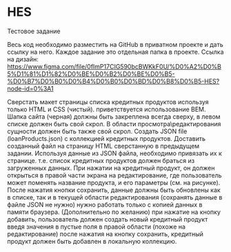 # HES
Тестовое задание

Весь код необходимо разместить на GitHub в приватном проекте и дать ссылку на него. Каждое задание это отдельная папка в проекте. 
Ссылка на дизайн: https://www.figma.com/file/0fImP17CIG590bcBWKkF0U/%D0%A2%D0%B5%D1%81%D1%82%D0%BE%D0%B2%D0%BE%D0%B5-%D0%B7%D0%B0%D0%B4%D0%B0%D0%BD%D0%B8%D0%B5-HES?node-id=0%3A1


Сверстать макет страницы списка кредитных продуктов используя только HTML и CSS (чистый). приветствуется использование BEM. Шапка сайта (черная) должны быть закреплена всегда сверху, в левом списке должен быть свой скрол. В области просмотра\редактирования сущности должен быть также свой скрол. 
Создать JSON file (loanProducts.json)  с коллекцией кредитных продуктов. Доставить созданный файл на страницу HTML сверстанную в предыдущем задании. 
Используя данные из JSON файла, необходимо привязать их к странице. т.е. список кредитных продуктов должен браться из загруженных данных. При нажатии на кредитный продукт, он должен открыться в правой части экрана на редактирование, где пользователь может поменять название продукта, и его параметры (см. на рисунке). После нажатия кнопки сохранить, данные должны быть обновлены как в списке, так и в текущей области редактирования (сохранять данные в файле JSON не нужно) нужно работать только с копией данных в памяти браузера.
(Дополнительно по желанию) при нажатие на кнопку добавить, пользователь должен создать новый кредитный продукт введя значения в пустые поля в правой области (похоже на редактирование) после нажатия на кнопку сохранить, кредитный продукт должен быть добавлен в локальную коллекцию. 

